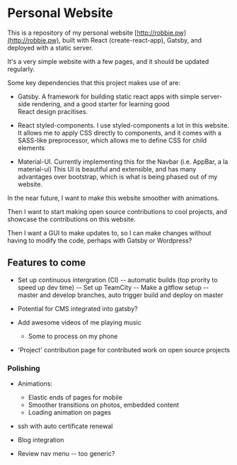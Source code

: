 # Personal Website

This is a repository of my personal website [http://robbie.pw](http://robbie.pw), built with React (create-react-app), Gatsby, and deployed with a static server.

It's a very simple website with a few pages, and it should be updated regularly.

Some key dependencies that this project makes use of are:

* Gatsby.
            A framework for building static react apps with simple server-side rendering, and a good starter for learning good     
            React design pracitises.
            
* React styled-components.
            I use styled-components a lot in this website. It allows me to apply CSS directly to components, and it
            comes with a SASS-like preprocessor, which allows me to define CSS for child elements      
* Material-UI.
            Currently implementing this for the Navbar (i.e. AppBar, a la material-ui)
            This UI is beautiful and extensible, and has many advantages over bootstrap, which is
            what is being phased out of my website.

In the near future, I want to make this website smoother with animations. 

Then I want to start making open source contributions to cool projects, and showcase the contributions
on this website.

Then I want a GUI to make updates to, so I can make changes without
having to modify the code, perhaps with Gatsby or Wordpress?

## Features to come
* Set up continuous intergration (CI) -- automatic builds (top prority to speed up dev time)
      -- Set up TeamCity
      -- Make a gitflow setup -- master and develop branches, auto trigger build and deploy on master 
           
* Potential for CMS integrated into gatsby?
               
* Add awesome videos of me playing music
   * Some to process on my phone

* 'Project' contribution page for contributed work on open source projects

### Polishing 
         
* Animations:
   * Elastic ends of pages for mobile
   * Smoother transitions on photos, embedded content
   * Loading animation on pages

* ssh with auto certificate renewal

* Blog integration

* Review nav menu -- too generic?
